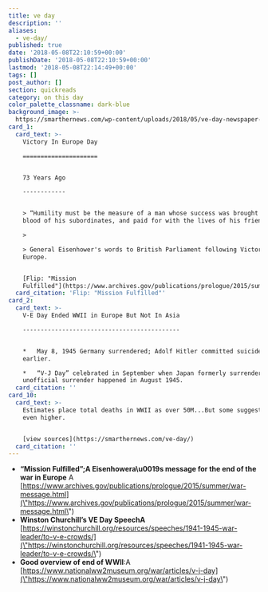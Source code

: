 ```yaml
---
title: ve day
description: ''
aliases:
  - ve-day/
published: true
date: '2018-05-08T22:10:59+00:00'
publishDate: '2018-05-08T22:10:59+00:00'
lastmod: '2018-05-08T22:14:49+00:00'
tags: []
post_author: []
section: quickreads
category: on this day
color_palette_classname: dark-blue
background_image: >-
  https://smarthernews.com/wp-content/uploads/2018/05/ve-day-newspaper-promo-3jpg.jpg
card_1:
  card_text: >-
    Victory In Europe Day

    =====================


    73 Years Ago

    ------------


    > “Humility must be the measure of a man whose success was brought with the
    blood of his subordinates, and paid for with the lives of his friends.”

    > 

    > General Eisenhower's words to British Parliament following Victory in
    Europe.


    [Flip: "Mission
    Fulfilled"](https://www.archives.gov/publications/prologue/2015/summer/war-message.html)
  card_citation: 'Flip: "Mission Fulfilled"'
card_2:
  card_text: >-
    V-E Day Ended WWII in Europe But Not In Asia

    --------------------------------------------


    *   May 8, 1945 Germany surrendered; Adolf Hitler committed suicide a week
    earlier.

    *   “V-J Day” celebrated in September when Japan formerly surrendered;
    unofficial surrender happened in August 1945.
  card_citation: ''
card_10:
  card_text: >-
    Estimates place total deaths in WWII as over 50M...But some suggest it's
    even higher.


    [view sources](https://smarthernews.com/ve-day/)
  card_citation: ''
---
```

*   **“Mission Fulfilled”;A Eisenhowera\\u0019s message for the end of the war in Europe** A [https://www.archives.gov/publications/prologue/2015/summer/war-message.html](\"https://www.archives.gov/publications/prologue/2015/summer/war-message.html\")
*   **Winston Churchill’s VE Day SpeechA** [https://winstonchurchill.org/resources/speeches/1941-1945-war-leader/to-v-e-crowds/](\"https://winstonchurchill.org/resources/speeches/1941-1945-war-leader/to-v-e-crowds/\")
*   **Good overview of end of WWII**:A [https://www.nationalww2museum.org/war/articles/v-j-day](\"https://www.nationalww2museum.org/war/articles/v-j-day\")